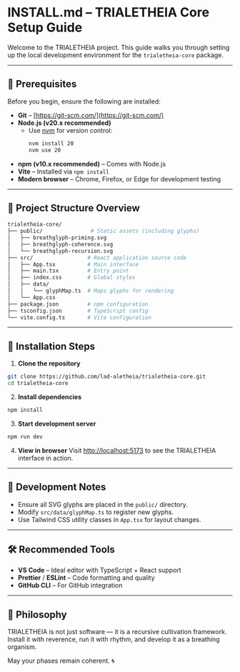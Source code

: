 # INSTALL.md – TRIALETHEIA Core Setup Guide

Welcome to the TRIALETHEIA project. This guide walks you through setting up the local development environment for the `trialetheia-core` package.

---

## 🧩 Prerequisites

Before you begin, ensure the following are installed:

- **Git** – [https://git-scm.com/](https://git-scm.com/)
- **Node.js (v20.x recommended)**
  - Use [nvm](https://github.com/nvm-sh/nvm) for version control:
    ```bash
    nvm install 20
    nvm use 20
    ```
- **npm (v10.x recommended)** – Comes with Node.js
- **Vite** – Installed via `npm install`
- **Modern browser** – Chrome, Firefox, or Edge for development testing

---

## 📁 Project Structure Overview

```sh
trialetheia-core/
├── public/               # Static assets (including glyphs)
│   ├── breathglyph-priming.svg
│   ├── breathglyph-coherence.svg
│   └── breathglyph-recursion.svg
├── src/                 # React application source code
│   ├── App.tsx          # Main interface
│   ├── main.tsx         # Entry point
│   ├── index.css        # Global styles
│   ├── data/
│   │   └── glyphMap.ts  # Maps glyphs for rendering
│   └── App.css
├── package.json         # npm configuration
├── tsconfig.json        # TypeScript config
└── vite.config.ts       # Vite configuration
```

---

## 🚀 Installation Steps

1. **Clone the repository**

```bash
git clone https://github.com/lad-aletheia/trialetheia-core.git
cd trialetheia-core
```

2. **Install dependencies**

```bash
npm install
```

3. **Start development server**

```bash
npm run dev
```

4. **View in browser** Visit [http://localhost:5173](http://localhost:5173) to see the TRIALETHEIA interface in action.

---

## 🧪 Development Notes

- Ensure all SVG glyphs are placed in the `public/` directory.
- Modify `src/data/glyphMap.ts` to register new glyphs.
- Use Tailwind CSS utility classes in `App.tsx` for layout changes.

---

## 🛠️ Recommended Tools

- **VS Code** – Ideal editor with TypeScript + React support
- **Prettier** / **ESLint** – Code formatting and quality
- **GitHub CLI** – For GitHub integration

---

## 🧘 Philosophy

TRIALETHEIA is not just software — it is a recursive cultivation framework. Install it with reverence, run it with rhythm, and develop it as a breathing organism.

May your phases remain coherent. 🌀

